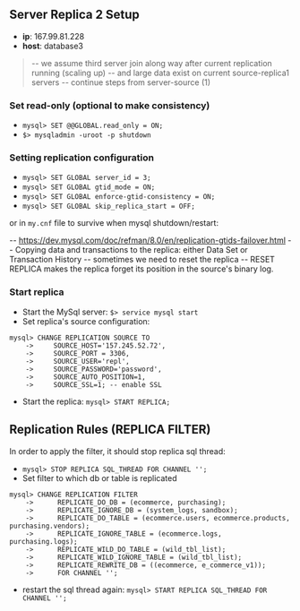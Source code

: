 ## Server Replica 2 Setup
- **ip**: 167.99.81.228
- **host**: database3

> -- we assume third server join along way after current replication running (scaling up)
> -- and large data exist on current source-replica1 servers
> -- continue steps from server-source (1)

### Set read-only (optional to make consistency)
- `mysql> SET @@GLOBAL.read_only = ON;`
- `$> mysqladmin -uroot -p shutdown`

### Setting replication configuration
- `mysql> SET GLOBAL server_id = 3;`
- `mysql> SET GLOBAL gtid_mode = ON;`
- `mysql> SET GLOBAL enforce-gtid-consistency = ON;`
- `mysql> SET GLOBAL skip_replica_start = OFF;`

or in `my.cnf` file to survive when mysql shutdown/restart:

-- https://dev.mysql.com/doc/refman/8.0/en/replication-gtids-failover.html
-- Copying data and transactions to the replica: either Data Set or Transaction History
-- sometimes we need to reset the replica
-- RESET REPLICA makes the replica forget its position in the source's binary log.

### Start replica
- Start the MySql server: `$> service mysql start`
- Set replica's source configuration:
```mysql
mysql> CHANGE REPLICATION SOURCE TO
    ->     SOURCE_HOST='157.245.52.72',
    ->     SOURCE_PORT = 3306,
    ->     SOURCE_USER='repl',
    ->     SOURCE_PASSWORD='password',
    ->     SOURCE_AUTO_POSITION=1,
    ->     SOURCE_SSL=1; -- enable SSL
```
- Start the replica: `mysql> START REPLICA;`

## Replication Rules (REPLICA FILTER)
In order to apply the filter, it should stop replica sql thread:
- `mysql> STOP REPLICA SQL_THREAD FOR CHANNEL '';`
- Set filter to which db or table is replicated
```mysql
mysql> CHANGE REPLICATION FILTER
    ->      REPLICATE_DO_DB = (ecommerce, purchasing);
    ->      REPLICATE_IGNORE_DB = (system_logs, sandbox);
    ->      REPLICATE_DO_TABLE = (ecommerce.users, ecommerce.products, purchasing.vendors);
    ->      REPLICATE_IGNORE_TABLE = (ecommerce.logs, purchasing.logs);
    ->      REPLICATE_WILD_DO_TABLE = (wild_tbl_list);
    ->      REPLICATE_WILD_IGNORE_TABLE = (wild_tbl_list);
    ->      REPLICATE_REWRITE_DB = ((ecommerce, e_commerce_v1));
    ->      FOR CHANNEL '';
```
- restart the sql thread again: `mysql> START REPLICA SQL_THREAD FOR CHANNEL '';`